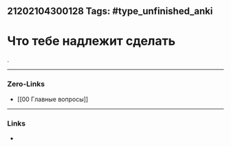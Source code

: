21202104300128
Tags: #type_unfinished_anki
---
# Что тебе надлежит сделать

.

---
### Zero-Links
- [[00 Главные вопросы]]
---
### Links
-
